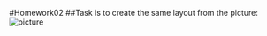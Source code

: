 #Homework02
##Task is to create the same layout from the picture:
![picture](/Homework02/image_2021_06_30T11_29_26_549Z.png)
